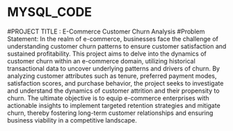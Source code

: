 # MYSQL_CODE
#PROJECT TITLE :  E-Commerce Customer Churn Analysis
#Problem Statement:
      In the realm of e-commerce, businesses face the challenge of understanding customer
churn patterns to ensure customer satisfaction and sustained profitability. This project
aims to delve into the dynamics of customer churn within an e-commerce domain,
utilizing historical transactional data to uncover underlying patterns and drivers of
churn. By analyzing customer attributes such as tenure, preferred payment modes,
satisfaction scores, and purchase behavior, the project seeks to investigate and
understand the dynamics of customer attrition and their propensity to churn. The
ultimate objective is to equip e-commerce enterprises with actionable insights to
implement targeted retention strategies and mitigate churn, thereby fostering long-term
customer relationships and ensuring business viability in a competitive landscape.

